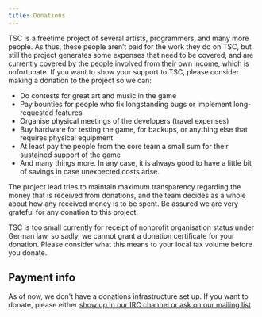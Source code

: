 ```yaml
---
title: Donations
---
```


TSC is a freetime project of several artists, programmers, and many
more people. As thus, these people aren’t paid for the work they do on
TSC, but still the project generates some expenses that need to be
covered, and are currently covered by the people involved from their
own income, which is unfortunate. If you want to show your support to
TSC, please consider making a donation to the project so we can:

* Do contests for great art and music in the game
* Pay bounties for people who fix longstanding bugs or implement
  long-requested features
* Organise physical meetings of the developers (travel expenses)
* Buy hardware for testing the game, for backups, or anything else
  that requires physical equipment
* At least pay the people from the core team a small sum for their
  sustained support of the game
* And many things more. In any case, it is always good to have a
  little bit of savings in case unexpected costs arise.

The project lead tries to maintain maximum transparency regarding the
money that is received from donations, and the team decides as a whole
about how any received money is to be spent. Be assured we are very
grateful for any donation to this project.

TSC is too small currently for receipt of nonprofit organisation
status under German law, so sadly, we cannot grant a donation
certificate for your donation. Please consider what this means to your
local tax volume before you donate.

Payment info
------------

As of now, we don't have a donations infrastructure set up. If you
want to donate, please either [show up in our IRC channel or ask on our
mailing list](../community/).
